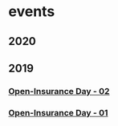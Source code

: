# events

## 2020

## 2019

### [Open-Insurance Day - 02](2019/open-insurance-day-01.md)

### [Open-Insurance Day - 01](2019/open-insurance-day-00.md)

